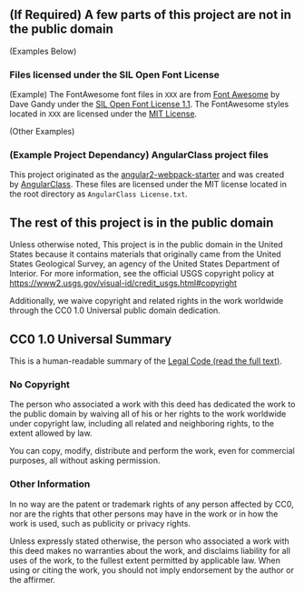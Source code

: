 ## (If Required) A few parts of this project are not in the public domain
(Examples Below)
### Files licensed under the SIL Open Font License

(Example) The FontAwesome font files in `XXX` are from [Font Awesome](http://fontawesome.io/) by Dave Gandy under the [SIL Open Font License 1.1](http://scripts.sil.org/OFL). The FontAwesome styles located in `XXX` are licensed under the [MIT License](https://opensource.org/licenses/MIT).

(Other Examples)

### (Example Project Dependancy) AngularClass project files

This project originated as the [angular2-webpack-starter](https://github.com/AngularClass/angular2-webpack-starter) and was created by [AngularClass](https://github.com/AngularClass). These files are licensed under the MIT license located in the root directory as `AngularClass License.txt`.

## The rest of this project is in the public domain

Unless otherwise noted, This project is in the public domain in the United
States because it contains materials that originally came from the United
States Geological Survey, an agency of the United States Department of
Interior. For more information, see the official USGS copyright policy at
https://www2.usgs.gov/visual-id/credit_usgs.html#copyright

Additionally, we waive copyright and related rights in the work
worldwide through the CC0 1.0 Universal public domain dedication.

## CC0 1.0 Universal Summary

This is a human-readable summary of the [Legal Code (read the full text)](https://creativecommons.org/publicdomain/zero/1.0/legalcode).

### No Copyright

The person who associated a work with this deed has dedicated the work to
the public domain by waiving all of his or her rights to the work worldwide
under copyright law, including all related and neighboring rights, to the
extent allowed by law.

You can copy, modify, distribute and perform the work, even for commercial
purposes, all without asking permission.

### Other Information

In no way are the patent or trademark rights of any person affected by CC0,
nor are the rights that other persons may have in the work or in how the
work is used, such as publicity or privacy rights.

Unless expressly stated otherwise, the person who associated a work with
this deed makes no warranties about the work, and disclaims liability for
all uses of the work, to the fullest extent permitted by applicable law.
When using or citing the work, you should not imply endorsement by the
author or the affirmer.
